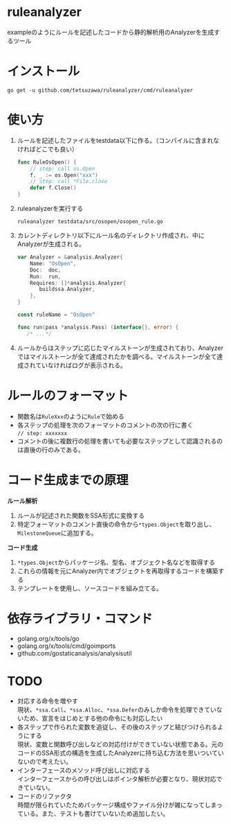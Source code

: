 # ruleanalyzer

exampleのようにルールを記述したコードから静的解析用のAnalyzerを生成するツール

# インストール

```shell script
go get -u github.com/tetsuzawa/ruleanalyzer/cmd/ruleanalyzer
```

# 使い方

1. ルールを記述したファイルをtestdata以下に作る。（コンパイルに含まれなければどこでも良い）  
    ```go
    func RuleOsOpen() {
        // step: call os.Open
        f, _ := os.Open("xxx")
        // step: call *File.close
        defer f.Close()
    }
    ```
   
1. ruleanalyzerを実行する
    ```shell script
    ruleanalyzer testdata/src/osopen/osopen_rule.go
    ```

1. カレントディレクトリ以下にルール名のディレクトリ作成され、中にAnalyzerが生成される。
    ```go
    var Analyzer = &analysis.Analyzer{
        Name: "OsOpen",
        Doc:  doc,
        Run:  run,
        Requires: []*analysis.Analyzer{
           buildssa.Analyzer,
        },
    }
    
    const ruleName = "OsOpen"
    
    func run(pass *analysis.Pass) (interface{}, error) {
       /* ...*/
    ```
   
1. ルールからはステップに応じたマイルストーンが生成されており、Analyzerではマイルストーンが全て達成されたかを調べる。マイルストーンが全て達成されていなければログが表示される。

# ルールのフォーマット

- 関数名は`RuleXxx`のように`Rule`で始める
- 各ステップの処理を次のフォーマットのコメントの次の行に書く   
  `// step: xxxxxxx`
- コメントの後に複数行の処理を書いても必要なステップとして認識されるのは直後の行のみである。


# コード生成までの原理


**ルール解析**

1. ルールが記述された関数をSSA形式に変換する
1. 特定フォーマットのコメント直後の命令から`*types.Object`を取り出し、`MilestoneQueue`に追加する。

**コード生成**

1. `*types.Object`からパッケージ名、型名、オブジェクト名などを取得する
1. これらの情報を元にAnalyzer内でオブジェクトを再取得するコードを構築する
1. テンプレートを使用し、ソースコードを組み立てる。

# 依存ライブラリ・コマンド

- golang.org/x/tools/go
- golang.org/x/tools/cmd/goimports
- github.com/gostaticanalysis/analysisutil

# TODO

- 対応する命令を増やす  
    現状、`*ssa.Call`、`*ssa.Alloc`、`*ssa.Defer`のみしか命令を処理できていないため、宣言をはじめとする他の命令にも対応したい
- 各ステップで作られた変数を追従し、その後のステップと結びつけられるようにする  
    現状、変数と関数呼び出しなどの対応付けができていない状態である。元のコードのSSA形式の構造を生成したAnalyzerに持ち込む方法を思いついていないので考えたい。
- インターフェースのメソッド呼び出しに対応する  
    インターフェースからの呼び出しはポインタ解析が必要となり、現状対応できていない。  
- コードのリファクタ  
    時間が限られていたためパッケージ構成やファイル分けが雑になってしまっている。また、テストも書けていないため追加したい。
    


